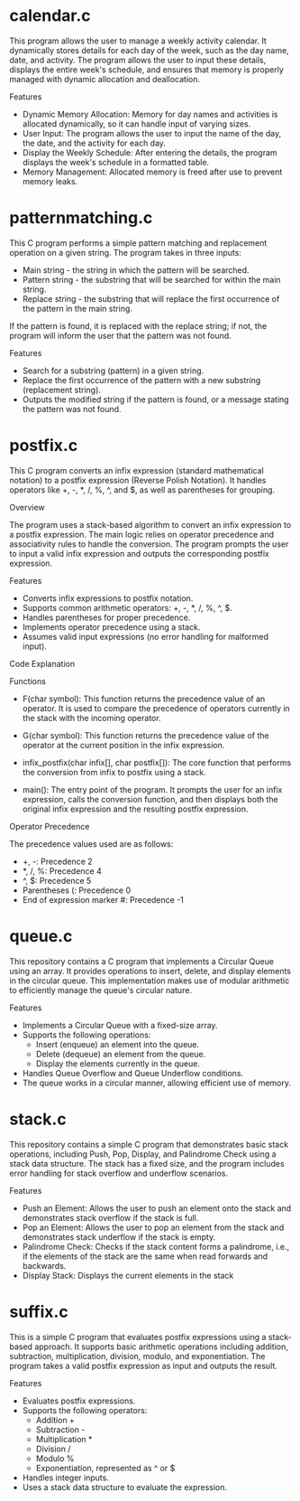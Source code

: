 # calendar.c
This program allows the user to manage a weekly activity calendar. It dynamically stores details for each day of the week, such as the day name, date, and activity. The program allows the user to input these details, displays the entire week's schedule, and ensures that memory is properly managed with dynamic allocation and deallocation.

Features

* Dynamic Memory Allocation: Memory for day names and activities is allocated dynamically, so it can handle input of varying sizes.
* User Input: The program allows the user to input the name of the day, the date, and the activity for each day.
* Display the Weekly Schedule: After entering the details, the program displays the week's schedule in a formatted table.
* Memory Management: Allocated memory is freed after use to prevent memory leaks.
  
# patternmatching.c
This C program performs a simple pattern matching and replacement operation on a given string. The program takes in three inputs:
* Main string - the string in which the pattern will be searched.
* Pattern string - the substring that will be searched for within the main string.
* Replace string - the substring that will replace the first occurrence of the pattern in the main string.
  
If the pattern is found, it is replaced with the replace string; if not, the program will inform the user that the pattern was not found.

Features
* Search for a substring (pattern) in a given string.
* Replace the first occurrence of the pattern with a new substring (replacement string).
* Outputs the modified string if the pattern is found, or a message stating the pattern was not found.

# postfix.c
This C program converts an infix expression (standard mathematical notation) to a postfix expression (Reverse Polish Notation). It handles operators like +, -, *, /, %, ^, and $, as well as parentheses for grouping.

Overview

The program uses a stack-based algorithm to convert an infix expression to a postfix expression. The main logic relies on operator precedence and associativity rules to handle the conversion. The program prompts the user to input a valid infix expression and outputs the corresponding postfix expression.

Features
* Converts infix expressions to postfix notation.
* Supports common arithmetic operators: +, -, *, /, %, ^, $.
* Handles parentheses for proper precedence.
* Implements operator precedence using a stack.
* Assumes valid input expressions (no error handling for malformed input).
  
Code Explanation

Functions
* F(char symbol):
This function returns the precedence value of an operator. It is used to compare the precedence of operators currently in the stack with the incoming operator.

* G(char symbol):
This function returns the precedence value of the operator at the current position in the infix expression.

* infix_postfix(char infix[], char postfix[]):
The core function that performs the conversion from infix to postfix using a stack.

* main():
The entry point of the program. It prompts the user for an infix expression, calls the conversion function, and then displays both the original infix expression and the resulting postfix expression.

Operator Precedence

The precedence values used are as follows:

* +, -: Precedence 2
* *, /, %: Precedence 4
* ^, $: Precedence 5
* Parentheses (: Precedence 0
* End of expression marker #: Precedence -1

# queue.c
This repository contains a C program that implements a Circular Queue using an array. It provides operations to insert, delete, and display elements in the circular queue. This implementation makes use of modular arithmetic to efficiently manage the queue's circular nature.

Features

* Implements a Circular Queue with a fixed-size array.
* Supports the following operations:
  * Insert (enqueue) an element into the queue.
  * Delete (dequeue) an element from the queue.
  * Display the elements currently in the queue.
* Handles Queue Overflow and Queue Underflow conditions.
* The queue works in a circular manner, allowing efficient use of memory.

# stack.c
This repository contains a simple C program that demonstrates basic stack operations, including Push, Pop, Display, and Palindrome Check using a stack data structure. The stack has a fixed size, and the program includes error handling for stack overflow and underflow scenarios.

Features

* Push an Element: Allows the user to push an element onto the stack and demonstrates stack overflow if the stack is full.
* Pop an Element: Allows the user to pop an element from the stack and demonstrates stack underflow if the stack is empty.
* Palindrome Check: Checks if the stack content forms a palindrome, i.e., if the elements of the stack are the same when read forwards and backwards.
* Display Stack: Displays the current elements in the stack


# suffix.c
This is a simple C program that evaluates postfix expressions using a stack-based approach. It supports basic arithmetic operations including addition, subtraction, multiplication, division, modulo, and exponentiation. The program takes a valid postfix expression as input and outputs the result.

Features

* Evaluates postfix expressions.
* Supports the following operators:
  * Addition +
  * Subtraction -
  * Multiplication *
  * Division /
  * Modulo %
  * Exponentiation, represented as ^ or $  
* Handles integer inputs.
* Uses a stack data structure to evaluate the expression.
